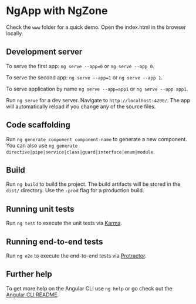 # NgApp with NgZone

Check the `www` folder for a quick demo.  Open the index.html in the browser locally.

## Development server

To serve the first app: `ng serve --app=0` or `ng serve --app 0`.

To serve the second app: `ng serve --app=1` or `ng serve --app 1`.

To serve application by name `ng serve --app=app1` or `ng serve --app app1`.

Run `ng serve` for a dev server. Navigate to `http://localhost:4200/`. The app will automatically reload if you change any of the source files.

## Code scaffolding

Run `ng generate component component-name` to generate a new component. You can also use `ng generate directive|pipe|service|class|guard|interface|enum|module`.

## Build

Run `ng build` to build the project. The build artifacts will be stored in the `dist/` directory. Use the `-prod` flag for a production build.

## Running unit tests

Run `ng test` to execute the unit tests via [Karma](https://karma-runner.github.io).

## Running end-to-end tests

Run `ng e2e` to execute the end-to-end tests via [Protractor](http://www.protractortest.org/).

## Further help

To get more help on the Angular CLI use `ng help` or go check out the [Angular CLI README](https://github.com/angular/angular-cli/blob/master/README.md).
